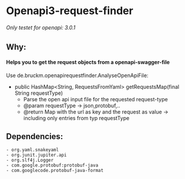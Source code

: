# Openapi3-request-finder

###### Only testet for openapi: 3.0.1

## Why:

#### Helps you to get the request objects from a openapi-swagger-file   


Use de.bruckm.openapirequestfinder.AnalyseOpenApiFile:
- public HashMap<String, RequestsFromYaml> getRequestsMap(final String requestType)
     * Parse the open api input file for the requested request-type
     * @param requestType -> json,protobuf,..
     * @return Map with the url as key and the request as value -> including only entries from typ requestType
    
## Dependencies:
    - org.yaml.snakeyaml
    - org.junit.jupiter.api
    - org.slf4j.Logger
    - com.google.protobuf:protobuf-java
    - com.googlecode.protobuf-java-format
